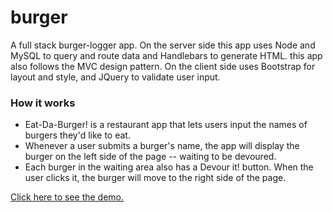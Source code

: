 # burger

A full stack burger-logger app. On the server side this app uses Node and MySQL to query and route data and Handlebars to generate HTML. this app also follows the MVC design pattern. On the client side uses Bootstrap for layout and style, and JQuery to validate user input.

<h3>How it works</h3>
<ul>
<li>Eat-Da-Burger! is a restaurant app that lets users input the names of burgers they'd like to eat.</li>

<li>Whenever a user submits a burger's name, the app will display the burger on the left side of the page -- waiting to be devoured.</li>

<li>Each burger in the waiting area also has a Devour it! button. When the user clicks it, the burger will move to the right side of the page.</li>
</ul>

<a href = "https://nameless-bayou-23172.herokuapp.com/" tyep = "_blank">Click here to see the demo.</a>
